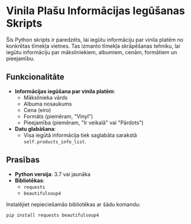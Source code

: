 # Vinila Plašu Informācijas Iegūšanas Skripts

Šis Python skripts ir paredzēts, lai iegūtu informāciju par vinila platēm no konkrētas tīmekļa vietnes. Tas izmanto tīmekļa skrāpēšanas tehniku, lai iegūtu informāciju par māksliniekiem, albumiem, cenām, formātiem un pieejamību.

## Funkcionalitāte

- **Informācijas iegūšana par vinila platēm**:
  - Mākslinieka vārds
  - Albuma nosaukums
  - Cena (eiro)
  - Formāts (piemēram, "Vinyl")
  - Pieejamība (piemēram, "Ir veikalā" vai "Pārdots")
- **Datu glabāšana**:
  - Visa iegūtā informācija tiek saglabāta sarakstā `self.products_info_list`.

## Prasības

- **Python versija**: 3.7 vai jaunāka
- **Bibliotēkas**:
  - `requests`
  - `beautifulsoup4`

Instalējiet nepieciešamās bibliotēkas ar šādu komandu:
```bash
pip install requests beautifulsoup4
